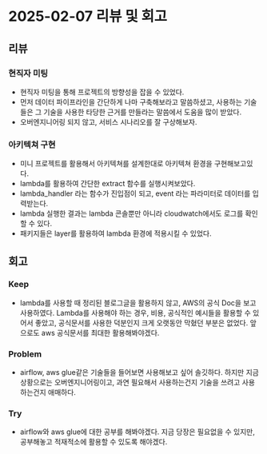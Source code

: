 # 2025-02-07 리뷰 및 회고

## 리뷰

### 현직자 미팅
- 현직자 미팅을 통해 프로젝트의 방향성을 잡을 수 있었다.
- 먼저 데이터 파이프라인을 간단하게 나마 구축해보라고 말씀하셨고, 사용하는 기술들은 그 기술을 사용한 타당한 근거를 만들라는 말씀에서 도움을 많이 받았다.
- 오버엔지니어링 되지 않고, 서비스 시나리오를 잘 구상해보자. 

### 아키텍쳐 구현
- 미니 프로젝트를 활용해서 아키텍쳐를 설계한대로 아키텍쳐 환경을 구현해보고있다.
- lambda를 활용하여 간단한 extract 함수를 실행시켜보았다. 
- lambda_handler 라는 함수가 진입점이 되고, event 라는 파라미터로 데이터를 입력받는다. 
- lambda 실행한 결과는 lambda 콘솔뿐만 아니라 cloudwatch에서도 로그를 확인할 수 있다.
- 패키지들은 layer를 활용하여 lambda 환경에 적용시킬 수 있었다.


## 회고
### Keep
- lambda를 사용할 때 정리된 블로그글을 활용하지 않고, AWS의 공식 Doc을 보고 사용하였다. Lambda를 사용해야 하는 경우, 비용, 공식적인 예시들을 활용할 수 있어서 좋았고, 공식문서를 사용한 덕분인지 크게 오랫동안 막혔던 부분은 없었다. 앞으로도 aws 공식문서를 최대한 활용해봐야겠다. 

### Problem
- airflow, aws glue같은 기술들을 들어보면 사용해보고 싶어 솔깃하다. 하지만 지금 상황으로는 오버엔지니어링이고, 과연 필요해서 사용하는건지 기술을 쓰려고 사용하는건지 애매하다. 

### Try
- airflow와 aws glue에 대한 공부를 해봐야겠다. 지금 당장은 필요없을 수 있지만, 공부해놓고 적재적소에 활용할 수 있도록 해야겠다. 
